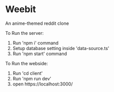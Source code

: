 # Weebit
An anime-themed reddit clone

To Run the server:
1. Run 'npm i' command
2. Setup database setting inside 'data-source.ts'
3. Run 'npm start' command

To Run the webside:
1. Run 'cd client'
2. Run 'npm run dev'
3. open https://localhost:3000/
